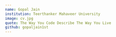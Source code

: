 ```yaml
---
name: Gopal Jain
institution: Teerthanker Mahaveer University
image: cv.jpg
quote: The Way You Code Describe The Way You Live
github: gopaljain1st
---
```

